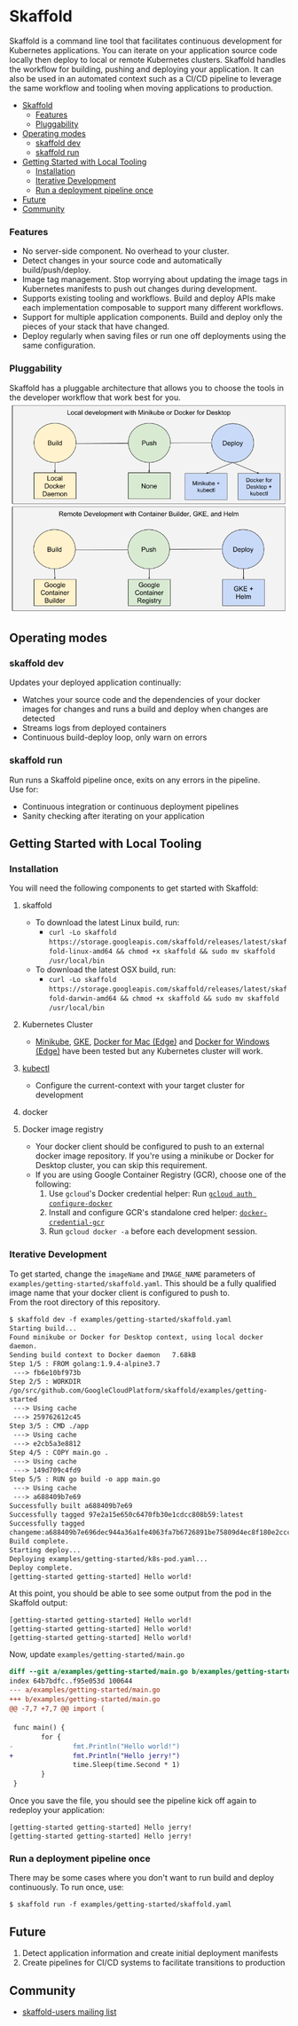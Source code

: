 # Skaffold

Skaffold is a command line tool that facilitates continuous development for Kubernetes applications. You can iterate on your 
application source code locally then deploy to local or remote Kubernetes clusters. Skaffold handles the workflow for building,
pushing and deploying your application. It can also be used in an automated context such as a CI/CD pipeline to leverage the same 
workflow and tooling when moving applications to production.

- [Skaffold](#skaffold)
  - [Features](#features)
  - [Pluggability](#pluggability)
- [Operating modes](#operating-modes)
  - [skaffold dev](#skaffold-dev)
  - [skaffold run](#skaffold-run)
- [Getting Started with Local Tooling](#getting-started-with-local-tooling)
  - [Installation](#installation)
  - [Iterative Development](#iterative-development)
  - [Run a deployment pipeline once](#run-a-deployment-pipeline-once)
- [Future](#future)
- [Community](#community)

### Features
-  No server-side component. No overhead to your cluster.
-  Detect changes in your source code and automatically build/push/deploy.
-  Image tag management. Stop worrying about updating the image tags in Kubernetes manifests to push out changes during development.
-  Supports existing tooling and workflows. Build and deploy APIs make each implementation composable to support many different workflows.
-  Support for multiple application components. Build and deploy only the pieces of your stack that have changed.
-  Deploy regularly when saving files or run one off deployments using the same configuration.

### Pluggability
Skaffold has a pluggable architecture that allows you to choose the tools in the developer workflow that work best for you.
![Plugability Diagram](docs/img/plugability.png)

## Operating modes
### skaffold dev
Updates your deployed application continually:
-  Watches your source code and the dependencies of your docker images for changes and runs a build and deploy when changes are detected
-  Streams logs from deployed containers
-  Continuous build-deploy loop, only warn on errors

### skaffold run
Run runs a Skaffold pipeline once, exits on any errors in the pipeline.  
Use for:
-  Continuous integration or continuous deployment pipelines
-  Sanity checking after iterating on your application

## Getting Started with Local Tooling
### Installation

You will need the following components to get started with Skaffold:

1. skaffold
   -  To download the latest Linux build, run:
      -  `curl -Lo skaffold https://storage.googleapis.com/skaffold/releases/latest/skaffold-linux-amd64 && chmod +x skaffold && sudo mv skaffold /usr/local/bin`
   -  To download the latest OSX build, run:
      -  `curl -Lo skaffold https://storage.googleapis.com/skaffold/releases/latest/skaffold-darwin-amd64 && chmod +x skaffold && sudo mv skaffold /usr/local/bin`

1. Kubernetes Cluster
   -  [Minikube](https://kubernetes.io/docs/tasks/tools/install-minikube/),
      [GKE](https://cloud.google.com/kubernetes-engine/docs/how-to/creating-a-container-cluster),
      [Docker for Mac (Edge)](https://docs.docker.com/docker-for-mac/install/) and [Docker for Windows (Edge)](https://docs.docker.com/docker-for-windows/install/)
      have been tested but any Kubernetes cluster will work.

1. [kubectl](https://kubernetes.io/docs/tasks/tools/install-kubectl/)
   -  Configure the current-context with your target cluster for development

1. docker

1. Docker image registry
   -  Your docker client should be configured to push to an external docker image repository. If you're using a minikube or Docker for Desktop cluster, you can skip this requirement.
   -  If you are using Google Container Registry (GCR), choose one of the following:
        1. Use `gcloud`'s Docker credential helper: Run [`gcloud auth configure-docker`](https://cloud.google.com/sdk/gcloud/reference/beta/auth/configure-docker)
        1. Install and configure GCR's standalone cred helper: [`docker-credential-gcr`](https://github.com/GoogleCloudPlatform/docker-credential-gcr#installation-and-usage)
        1. Run `gcloud docker -a` before each development session.

### Iterative Development

To get started, change the `imageName` and `IMAGE_NAME` parameters of `examples/getting-started/skaffold.yaml`. This should be a fully qualified image name that your docker client is configured to push to.  
From the root directory of this repository.

```console
$ skaffold dev -f examples/getting-started/skaffold.yaml
Starting build...
Found minikube or Docker for Desktop context, using local docker daemon.
Sending build context to Docker daemon   7.68kB
Step 1/5 : FROM golang:1.9.4-alpine3.7
 ---> fb6e10bf973b
Step 2/5 : WORKDIR /go/src/github.com/GoogleCloudPlatform/skaffold/examples/getting-started
 ---> Using cache
 ---> 259762612c45
Step 3/5 : CMD ./app
 ---> Using cache
 ---> e2cb5a3e8812
Step 4/5 : COPY main.go .
 ---> Using cache
 ---> 149d709c4fd9
Step 5/5 : RUN go build -o app main.go
 ---> Using cache
 ---> a688409b7e69
Successfully built a688409b7e69
Successfully tagged 97e2a15e650c6470fb30e1cdcc808b59:latest
Successfully tagged changeme:a688409b7e696dec944a36a1fe4063fa7b6726891be75809d4ec8f180e2ccc96
Build complete.
Starting deploy...
Deploying examples/getting-started/k8s-pod.yaml...
Deploy complete.
[getting-started getting-started] Hello world!
```

At this point, you should be able to see some output from the pod in the Skaffold output:

```console
[getting-started getting-started] Hello world!
[getting-started getting-started] Hello world!
[getting-started getting-started] Hello world!
```

Now, update `examples/getting-started/main.go`

```diff
diff --git a/examples/getting-started/main.go b/examples/getting-started/main.go
index 64b7bdfc..f95e053d 100644
--- a/examples/getting-started/main.go
+++ b/examples/getting-started/main.go
@@ -7,7 +7,7 @@ import (

 func main() {
        for {
-               fmt.Println("Hello world!")
+               fmt.Println("Hello jerry!")
                time.Sleep(time.Second * 1)
        }
 }
```

Once you save the file, you should see the pipeline kick off again to redeploy your application:
```console
[getting-started getting-started] Hello jerry!
[getting-started getting-started] Hello jerry!
```

### Run a deployment pipeline once
There may be some cases where you don't want to run build and deploy continuously. To run once, use:
```console
$ skaffold run -f examples/getting-started/skaffold.yaml
```

## Future

1. Detect application information and create initial deployment manifests
1. Create pipelines for CI/CD systems to facilitate transitions to production

## Community
- [skaffold-users mailing list](https://groups.google.com/forum/#!forum/skaffold-users)
